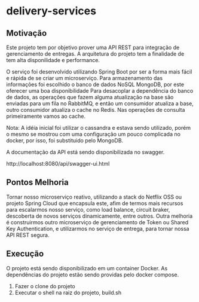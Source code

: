 # delivery-services

## Motivação
Este projeto tem por objetivo prover uma API REST para integração de gerenciamento de entregas.
A arquitetura do projeto tem a finalidade de tem alta disponilidade e performance.

O serviço foi desenvolvido utilizando Spring Boot por ser a forma mais fácil e rápida de se criar um microserviço. Para armazenamento das informações foi escolhido o banco de dados NoSQL MongoDB, por este oferecer uma boa disponibilidade
Para desacoplar a dependência do banco de dados, as operações que fazem alguma atualização na base são enviadas para um fila no RabbitMQ, e então um consumidor atualiza a base, outro consumidor atualiza o cache no Redis. Nas operações de consulta primeiramente vamos ao cache.

Nota: A idéia inicial foi utilizar o cassandra e estava sendo utilizado, porém o mesmo se mostrou com uma configuração um pouco complicada no docker, por isso, foi substituido pelo MongoDB.

A documentação da API está sendo disponibilizada no swagger.

http://localhost:8080/api/swagger-ui.html


## Pontos Melhoria
Tornar nosso microserviço reativo, utilizando a stack do Netflix OSS ou projeto Spring Cloud que encapsula este, afim de termos mais recursos para escalarmos nosso serviço, como load balance, circuit braker, descoberta de novos serviços dinamicamente, entre outros.
Outra melhoria é construirmos outro microserviço de gerenciamento de Token ou Shared Key Authentication, e utilizarmos no serviço de entrega, para tornar nossa API REST segura.

## Execução
O projeto está sendo disponibilizado em um container Docker.
As dependências do projeto estão sendo providas pelo docker compose.

1) Fazer o clone do projeto
2) Executar o shell na raiz do projeto, build.sh







